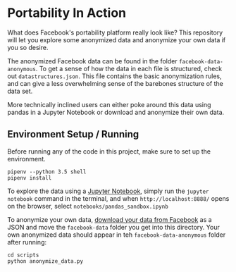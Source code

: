 # Portability In Action

What does Facebook's portability platform really look like? This repository will let you explore some anonymized data and anonymize your own data if you so desire.

The anonymized Facebook data can be found in the folder `facebook-data-anonymous`. To get a sense of how the data in each file is structured, check out `datastructures.json`. This file contains the basic anonymization rules, and can give a less overwhelming sense of the barebones structure of the data set.

More technically inclined users can either poke around this data using pandas in a Jupyter Notebook or download and anonymize their own data.

## Environment Setup / Running

Before running any of the code in this project, make sure to set up the environment.

```
pipenv --python 3.5 shell
pipenv install
```

To explore the data using a [Jupyter Notebook](https://jupyter.org/install), simply run the `jupyter notebook` command in the terminal, and when `http://localhost:8888/` opens on the browser, select `notebooks/pandas_sandbox.ipynb`

To anonymize your own data, [download your data from Facebook](https://www.facebook.com/help/1701730696756992?helpref=hc_global_nav) as a JSON and move the `facebook-data` folder you get into this directory. Your own anonymized data should appear in teh `facebook-data-anonymous` folder after running:

```
cd scripts
python anonymize_data.py
```